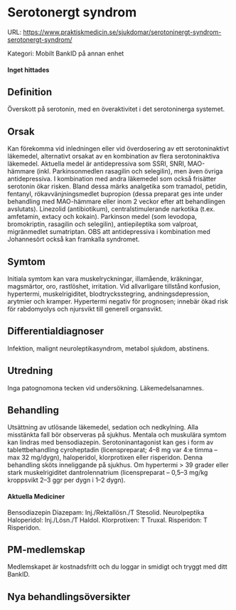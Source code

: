 # Serotonergt syndrom

URL: https://www.praktiskmedicin.se/sjukdomar/serotoninergt-syndrom-serotonergt-syndrom/



Kategori: Mobilt BankID på annan enhet

#### Inget hittades

## Definition

Överskott på serotonin, med en överaktivitet i det serotoninerga systemet.

## Orsak

Kan förekomma vid inledningen eller vid överdosering av ett serotoninaktivt läkemedel, alternativt orsakat av en kombination av flera serotoninaktiva läkemedel.
Aktuella medel är antidepressiva som SSRI, SNRI, MAO-hämmare (inkl. Parkinsonmedlen rasagilin och selegilin), men även övriga antidepressiva. I kombination med andra läkemedel som också frisätter serotonin ökar risken. Bland dessa märks analgetika som tramadol, petidin, fentanyl, rökavvänjningsmedlet bupropion (dessa preparat ges inte under behandling med MAO-hämmare eller inom 2 veckor efter att behandlingen avslutats). Linezolid (antibiotikum), centralstimulerande narkotika (t.ex. amfetamin, extacy och kokain). Parkinson medel (som levodopa, bromokriptin, rasagilin och selegilin), antiepileptika som valproat, migränmedlet sumatriptan. OBS att antidepressiva i kombination med Johannesört också kan framkalla syndromet.

## Symtom

Initiala symtom kan vara muskelryckningar, illamående, kräkningar, magsmärtor, oro, rastlöshet, irritation.
Vid allvarligare tillstånd konfusion, hypertermi, muskelrigiditet, blodtrycksstegring, andningsdepression, arytmier och kramper.
Hypertermi negativ för prognosen; innebär ökad risk för rabdomyolys och njursvikt till generell organsvikt.

## Differentialdiagnoser

Infektion, malignt neuroleptikasyndrom, metabol sjukdom, abstinens.

## Utredning

Inga patognomona tecken vid undersökning. Läkemedelsanamnes.

## Behandling

Utsättning av utlösande läkemedel, sedation och nedkylning. Alla misstänkta fall bör observeras på sjukhus. Mentala och muskulära symtom kan lindras med bensodiazepin. Serotoninantagonist kan ges i form av tablettbehandling cyroheptadin (licenspreparat; 4–8 mg var 4:e timma – max 32 mg/dygn), haloperidol, klorprotixen eller risperidon. Denna behandling sköts inneliggande på sjukhus. Om hypertermi > 39 grader eller stark muskelrigiditet dantrolennatrium (licenspreparat – 0,5–3 mg/kg kroppsvikt 2–3 ggr per dygn i 1–2 dygn).

#### Aktuella Mediciner

Bensodiazepin
Diazepam: Inj./Rektallösn./T Stesolid.
Neurolpeptika
Haloperidol: Inj./Lösn./T Haldol.
Klorprotixen: T Truxal.
Risperidon: T Risperidon.

## PM-medlemskap

Medlemskapet är kostnadsfritt och du loggar in smidigt och tryggt med ditt BankID.

## Nya behandlingsöversikter

